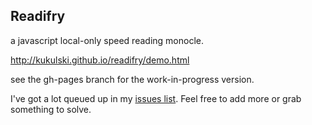 Readifry
----
a javascript local-only speed reading monocle.

http://kukulski.github.io/readifry/demo.html

see the gh-pages branch for the work-in-progress version.

I've got a lot queued up in my [issues list](https://github.com/kukulski/readifry/issues). Feel free to add more or grab something to solve.
